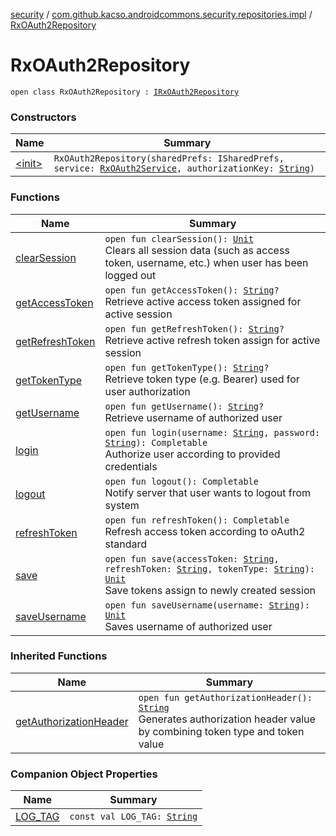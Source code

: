 [security](../../index.md) / [com.github.kacso.androidcommons.security.repositories.impl](../index.md) / [RxOAuth2Repository](./index.md)

# RxOAuth2Repository

`open class RxOAuth2Repository : `[`IRxOAuth2Repository`](../../com.github.kacso.androidcommons.security.repositories/-i-rx-o-auth2-repository/index.md)

### Constructors

| Name | Summary |
|---|---|
| [&lt;init&gt;](-init-.md) | `RxOAuth2Repository(sharedPrefs: ISharedPrefs, service: `[`RxOAuth2Service`](../../com.github.kacso.androidcommons.security.network.services/-rx-o-auth2-service/index.md)`, authorizationKey: `[`String`](https://kotlinlang.org/api/latest/jvm/stdlib/kotlin/-string/index.html)`)` |

### Functions

| Name | Summary |
|---|---|
| [clearSession](clear-session.md) | `open fun clearSession(): `[`Unit`](https://kotlinlang.org/api/latest/jvm/stdlib/kotlin/-unit/index.html)<br>Clears all session data (such as access token, username, etc.) when user has been logged out |
| [getAccessToken](get-access-token.md) | `open fun getAccessToken(): `[`String`](https://kotlinlang.org/api/latest/jvm/stdlib/kotlin/-string/index.html)`?`<br>Retrieve active access token assigned for active session |
| [getRefreshToken](get-refresh-token.md) | `open fun getRefreshToken(): `[`String`](https://kotlinlang.org/api/latest/jvm/stdlib/kotlin/-string/index.html)`?`<br>Retrieve active refresh token assign for active session |
| [getTokenType](get-token-type.md) | `open fun getTokenType(): `[`String`](https://kotlinlang.org/api/latest/jvm/stdlib/kotlin/-string/index.html)`?`<br>Retrieve token type (e.g. Bearer) used for user authorization |
| [getUsername](get-username.md) | `open fun getUsername(): `[`String`](https://kotlinlang.org/api/latest/jvm/stdlib/kotlin/-string/index.html)`?`<br>Retrieve username of authorized user |
| [login](login.md) | `open fun login(username: `[`String`](https://kotlinlang.org/api/latest/jvm/stdlib/kotlin/-string/index.html)`, password: `[`String`](https://kotlinlang.org/api/latest/jvm/stdlib/kotlin/-string/index.html)`): Completable`<br>Authorize user according to provided credentials |
| [logout](logout.md) | `open fun logout(): Completable`<br>Notify server that user wants to logout from system |
| [refreshToken](refresh-token.md) | `open fun refreshToken(): Completable`<br>Refresh access token according to oAuth2 standard |
| [save](save.md) | `open fun save(accessToken: `[`String`](https://kotlinlang.org/api/latest/jvm/stdlib/kotlin/-string/index.html)`, refreshToken: `[`String`](https://kotlinlang.org/api/latest/jvm/stdlib/kotlin/-string/index.html)`, tokenType: `[`String`](https://kotlinlang.org/api/latest/jvm/stdlib/kotlin/-string/index.html)`): `[`Unit`](https://kotlinlang.org/api/latest/jvm/stdlib/kotlin/-unit/index.html)<br>Save tokens assign to newly created session |
| [saveUsername](save-username.md) | `open fun saveUsername(username: `[`String`](https://kotlinlang.org/api/latest/jvm/stdlib/kotlin/-string/index.html)`): `[`Unit`](https://kotlinlang.org/api/latest/jvm/stdlib/kotlin/-unit/index.html)<br>Saves username of authorized user |

### Inherited Functions

| Name | Summary |
|---|---|
| [getAuthorizationHeader](../../com.github.kacso.androidcommons.security.repositories/-i-rx-o-auth2-repository/get-authorization-header.md) | `open fun getAuthorizationHeader(): `[`String`](https://kotlinlang.org/api/latest/jvm/stdlib/kotlin/-string/index.html)<br>Generates authorization header value by combining token type and token value |

### Companion Object Properties

| Name | Summary |
|---|---|
| [LOG_TAG](-l-o-g_-t-a-g.md) | `const val LOG_TAG: `[`String`](https://kotlinlang.org/api/latest/jvm/stdlib/kotlin/-string/index.html) |
